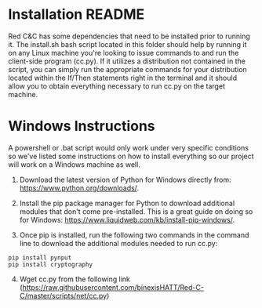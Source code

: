 # Installation README

Red C&C has some dependencies that need to be installed prior to running it. The install.sh bash script located in this folder should help by running it on any Linux machine you're looking to issue commands to and run the client-side program (cc.py). If it utilizes a distribution not contained in the script, you can simply run the appropriate commands for your distribution located within the If/Then statements right in the terminal and it should allow you to obtain everything necessary to run cc.py on the target machine.

# Windows Instructions

A powershell or .bat script would only work under very specific conditions so we've listed some instructions on how to install everything so our project will work on a Windows machine as well. 

1. Download the latest version of Python for Windows directly from: https://www.python.org/downloads/. 

2. Install the pip package manager for Python to download additional modules that don't come pre-installed. This is a great guide on doing so for Windows: https://www.liquidweb.com/kb/install-pip-windows/. 

3. Once pip is installed, run the following two commands in the command line to download the additional modules needed to run cc.py:
```
pip install pynput
pip install cryptography
```

4. Wget cc.py from the following link (https://raw.githubusercontent.com/binexisHATT/Red-C-C/master/scripts/net/cc.py)
